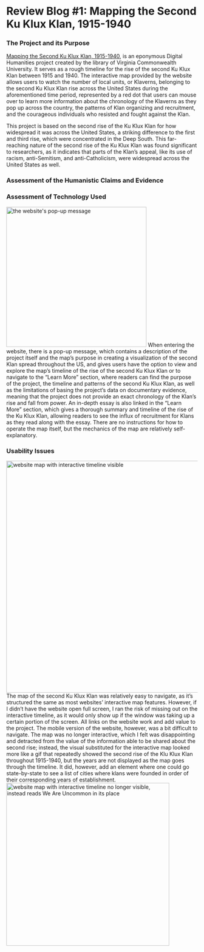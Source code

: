 # Review Blog #1: Mapping the Second Ku Klux Klan, 1915-1940
### The Project and its Purpose

[Mapping the Second Ku Klux Klan, 1915-1940](https://labs.library.vcu.edu/klan/), is an eponymous Digital Humanities project created by the library of Virginia Commonwealth University. It serves as a rough timeline for the rise of the second Ku Klux Klan between 1915 and 1940. The interactive map provided by the website allows users to watch the number of local units, or Klaverns, belonging to the second Ku Klux Klan rise across the United States during the aforementioned time period, represented by a red dot that users can mouse over to learn more information about the chronology of the Klaverns as they pop up across the country, the patterns of Klan organizing and recruitment, and the courageous individuals who resisted and fought against the Klan. 

This project is based on the second rise of the Ku Klux Klan for how widespread it was across the United States, a striking difference to the first and third rise, which were concentrated in the Deep South. This far-reaching nature of the second rise of the Ku Klux Klan was found significant to researchers, as it indicates that parts of the Klan’s appeal, like its use of racism, anti-Semitism, and anti-Catholicism, were widespread across the United States as well. 

### Assessment of the Humanistic Claims and Evidence

### Assessment of Technology Used 
<img width="369" alt="the website's pop-up message" src="https://user-images.githubusercontent.com/112186152/191648499-dedbaef8-9f73-4d44-a2d7-270d0320a072.png">
When entering the website, there is a pop-up message, which contains a description of the project itself and the map’s purpose in creating a visualization of the second Klan spread throughout the US, and gives users have the option to view and explore the map’s timeline of the rise of the second Ku Klux Klan or to navigate to the “Learn More” section, where readers can find the purpose of the project, the timeline and patterns of the second Ku Klux Klan, as well as the limitations of basing the project’s data on documentary evidence, meaning that the project does not provide an exact chronology of the Klan’s rise and fall from power. An in-depth essay is also linked in the “Learn More” section, which gives a thorough summary and timeline of the rise of the Ku Klux Klan, allowing readers to see the influx of recruitment for Klans as they read along with the essay. There are no instructions for how to operate the map itself, but the mechanics of the map are relatively self-explanatory. 

### Usability Issues
<img width="611" alt="website map with interactive timeline visible" src="https://user-images.githubusercontent.com/112186152/191649770-c5248ecb-d415-4c5b-99b2-ed104cee7dfc.png"> 
The map of the second Ku Klux Klan was relatively easy to navigate, as it’s structured the same as most websites’ interactive map features. However, if I didn’t have the website open full screen, I ran the risk of missing out on the interactive timeline, as it would only show up if the window was taking up a certain portion of the screen. All links on the website work and add value to the project. The mobile version of the website, however, was a bit difficult to navigate. The map was no longer interactive, which I felt was disappointing and detracted from the value of the information able to be shared about the second rise; instead, the visual substituted for the interactive map looked more like a gif that repeatedly showed the second rise of the Klu Klux Klan throughout 1915-1940, but the years are not displayed as the map goes through the timeline. It did, however, add an element where one could go state-by-state to see a list of cities where klans were founded in order of their corresponding years of establishment.
<img width="429" alt="website map with interactive timeline no longer visible, instead reads We Are Uncommon in its place" src="https://user-images.githubusercontent.com/112186152/191650075-b2161bd7-798f-444d-bbd1-bc77e536113e.png">
